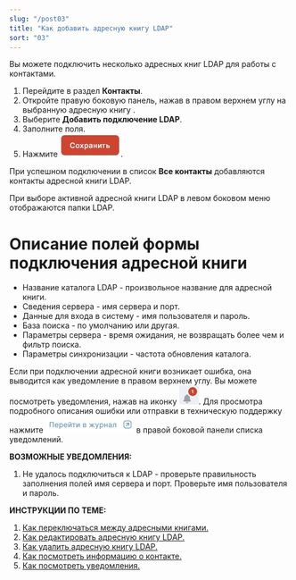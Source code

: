 ```yaml
---
slug: "/post03"
title: "Как добавить адресную книгу LDAP"
sort: "03"
---
```


Вы можете подключить несколько адресных книг LDAP для работы с контактами.

1. Перейдите в раздел **Контакты**.
2. Откройте правую боковую панель, нажав в правом верхнем углу на выбранную адресную книгу .
3. Выберите **Добавить подключение LDAP**.
4. Заполните поля.
5. Нажмите ![save-button.jpg](./images/save-button.jpg "Сохранить").  

При успешном подключении в список **Все контакты** добавляются контакты адресной книги LDAP.  

При выборе активной адресной книги LDAP в левом боковом меню отображаются папки LDAP.

# Описание полей формы подключения адресной книги 
- Название каталога LDAP - произвольное название для адресной книги.
- Сведения сервера - имя сервера и порт.
- Данные для входа в систему - имя пользователя и пароль.
- База поиска - по умолчанию или другая.
- Параметры сервера - время ожидания, не возвращать более чем и фильтр поиска.
- Параметры синхронизации - частота обновления каталога.
   
Если при подключении адресной книги возникает ошибка, она выводится как уведомление в правом верхнем углу. Вы можете посмотреть уведомления, нажав на иконку ![notifications-button.jpg](./images/notifications-button.jpg "События"). Для просмотра подробного описания ошибки или отправки в техническую поддержку нажмите ![to-log-button.jpg](./images/to-log-button.jpg "Перейти в журнал") в правой боковой панели списка уведомлений.

**ВОЗМОЖНЫЕ УВЕДОМЛЕНИЯ:**  
1. Не удалось подключиться к LDAP - проверьте правильность заполнения полей имя сервера и порт. Проверьте имя пользователя и пароль.

**ИНСТРУКЦИИ ПО ТЕМЕ:**  
1. [Как переключаться между адресными книгами.](https://docs.cryptoarm.ru/06-v3.2-Beta/006-contacts/select-books)  
2. [Как редактировать адресную книгу LDAP.](https://docs.cryptoarm.ru/06-v3.2-Beta/006-contacts/edit-ldap)  
3. [Как удалить адресную книгу LDAP.](https://docs.cryptoarm.ru/06-v3.2-Beta/006-contacts/delete-ldap)  
4. [Как посмотреть информацию о контакте.](https://docs.cryptoarm.ru/06-v3.2-Beta/006-contacts/view-contact)  
5. [Как посмотреть уведомления.](https://docs.cryptoarm.ru/06-v3.2-Beta/007-cryptoarm/notifications)  